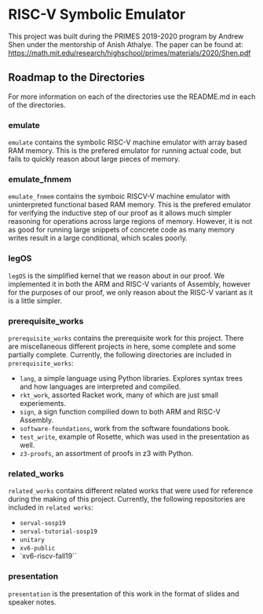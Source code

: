 # RISC-V Symbolic Emulator
This project was built during the PRIMES 2019-2020 program by Andrew Shen under the mentorship of Anish Athalye.
The paper can be found at: https://math.mit.edu/research/highschool/primes/materials/2020/Shen.pdf

## Roadmap to the Directories
For more information on each of the directories use the README.md in each of the directories.

### emulate
`emulate` contains the symbolic RISC-V machine emulator with array based RAM memory. This is the prefered emulator for running actual code, but fails to quickly reason about large pieces of memory.

### emulate_fnmem
`emulate_fnmem` contains the symboic RISCV-V machine emulator with uninterpreted functional based RAM memory. This is the prefered emulator for verifying the inductive step of our proof as it allows much simpler reasoning for operations across large regions of memory. However, it is not as good for running large snippets of concrete code as many memory writes result in a large conditional, which scales poorly.

### legOS
`legOS` is the simplified kernel that we reason about in our proof. We implemented it in both the ARM and RISC-V variants of Assembly, however for the purposes of our proof, we only reason about the RISC-V variant as it is a little simpler.

### prerequisite_works
`prerequisite_works` contains the prerequisite work for this project. There are miscellaneous different projects in here, some complete and some partially complete. Currently, the following directories are included in `prerequisite_works`:
- `lang`, a simple language using Python libraries. Explores syntax trees and how languages are interpreted and compiled.
- `rkt_work`, assorted Racket work, many of which are just small experiements.
- `sign`, a sign function compilied down to both ARM and RISC-V Assembly.
- `software-foundations`, work from the software foundations book.
- `test_write`, example of Rosette, which was used in the presentation as well.
- `z3-proofs`, an assortment of proofs in z3 with Python.

### related_works
`related_works` contains different related works that were used for reference during the making of this project. Currently, the following repositories are included in `related works`:
- `serval-sosp19`
- `serval-tutorial-sosp19`
- `unitary`
- `xv6-public`
- `xv6-riscv-fall19``

### presentation
`presentation` is the presentation of this work in the format of slides and speaker notes.

